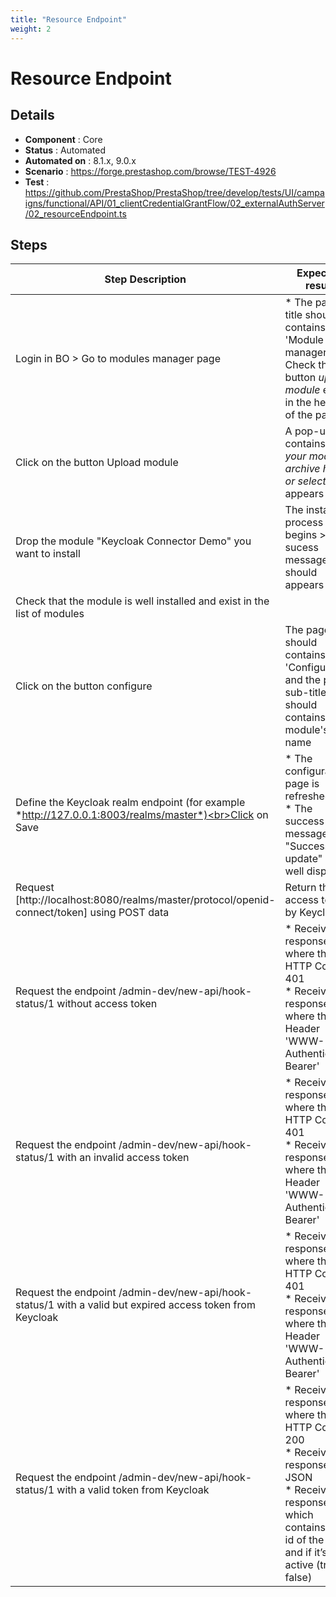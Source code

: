 ```yaml
---
title: "Resource Endpoint"
weight: 2
---
```


# Resource Endpoint
## Details
* **Component** : Core
* **Status** : Automated
* **Automated on** : 8.1.x, 9.0.x
* **Scenario** : https://forge.prestashop.com/browse/TEST-4926
* **Test** : https://github.com/PrestaShop/PrestaShop/tree/develop/tests/UI/campaigns/functional/API/01_clientCredentialGrantFlow/02_externalAuthServer/02_resourceEndpoint.ts

## Steps
| Step Description | Expected result |
| ----- | ----- |
| Login in BO > Go to modules manager page | * The page title should contains 'Module manager'<br>Check that the button *upload module* exist in the header of the page |
| Click on the button Upload module | A pop-up contains *'Drop your module archive here or select file*' appears |
| Drop the module "Keycloak Connector Demo" you want to install | The installing process begins > a sucess message should appears |
| Check that the module is well installed and exist in the list of modules |  |
| Click on the button configure | The page title should contains 'Configure ' and the page sub-title should contains the  module's name |
| Define the Keycloak realm endpoint (for example *http://127.0.0.1:8003/realms/master*)<br>Click on Save | * The configuration page is refreshed<br> * The success message "Successful update" is well displayed |
| Request [http://localhost:8080/realms/master/protocol/openid-connect/token] using POST data | Return the access token by Keycloak |
| Request the endpoint /admin-dev/new-api/hook-status/1 without access token | * Receive a response where the HTTP Code is 401<br> * Receive a response where the Header 'WWW-Authenticate: Bearer' |
| Request the endpoint /admin-dev/new-api/hook-status/1 with an invalid access token | * Receive a response where the HTTP Code is 401<br> * Receive a response where the Header 'WWW-Authenticate: Bearer' |
| Request the endpoint /admin-dev/new-api/hook-status/1 with a valid but expired access token from Keycloak | * Receive a response where the HTTP Code is 401<br> * Receive a response where the Header 'WWW-Authenticate: Bearer' |
| Request the endpoint /admin-dev/new-api/hook-status/1 with a valid token from Keycloak | * Receive a response where the HTTP Code is 200<br> * Receive a response in JSON<br> * Receive a response which contains the id of the hook and if it’s active (true / false) |
